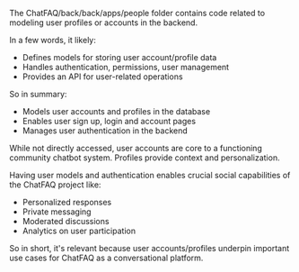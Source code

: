 The ChatFAQ/back/back/apps/people folder contains code related to modeling user profiles or accounts in the backend.

In a few words, it likely:

- Defines models for storing user account/profile data
- Handles authentication, permissions, user management
- Provides an API for user-related operations

So in summary:

- Models user accounts and profiles in the database
- Enables user sign up, login and account pages
- Manages user authentication in the backend

While not directly accessed, user accounts are core to a functioning community chatbot system. Profiles provide context and personalization.

Having user models and authentication enables crucial social capabilities of the ChatFAQ project like:

- Personalized responses
- Private messaging
- Moderated discussions
- Analytics on user participation

So in short, it's relevant because user accounts/profiles underpin important use cases for ChatFAQ as a conversational platform.
